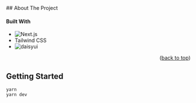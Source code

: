<div id="top"></div>
## About The Project

#### Built With

- ![Next.js](https://nextjs.org/)
- Tailwind CSS
- ![daisyui](https://daisyui.com/)

<p align="right">(<a href="#top">back to top</a>)</p>

## Getting Started

```
yarn
yarn dev
```
